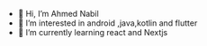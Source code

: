- 👋 Hi, I’m Ahmed Nabil
- 👀 I’m interested in android ,java,kotlin and flutter
- 🌱 I’m currently learning react and Nextjs
<!---
- 💞️ I’m looking to collaborate on ...
- 📫 How to reach me ...
--->

<!---
hyperov/hyperov is a ✨ special ✨ repository because its `README.md` (this file) appears on your GitHub profile.
You can click the Preview link to take a look at your changes.
--->
